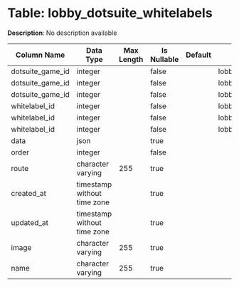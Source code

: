 # Table: lobby_dotsuite_whitelabels

**Description**: No description available

| Column Name | Data Type | Max Length | Is Nullable | Default | Primary Key | Foreign Key |
|-------------|-----------|------------|-------------|---------|-------------|-------------|
| dotsuite_game_id | integer |  | false |  | lobby_dotsuite_whitelabels | dotsuite_games |
| dotsuite_game_id | integer |  | false |  | lobby_dotsuite_whitelabels | lobby_dotsuite_whitelabels |
| dotsuite_game_id | integer |  | false |  | lobby_dotsuite_whitelabels | lobby_dotsuite_whitelabels |
| whitelabel_id | integer |  | false |  | lobby_dotsuite_whitelabels | lobby_dotsuite_whitelabels |
| whitelabel_id | integer |  | false |  | lobby_dotsuite_whitelabels | lobby_dotsuite_whitelabels |
| whitelabel_id | integer |  | false |  | lobby_dotsuite_whitelabels | whitelabels |
| data | json |  | true |  |  |  |
| order | integer |  | false |  |  |  |
| route | character varying | 255 | true |  |  |  |
| created_at | timestamp without time zone |  | true |  |  |  |
| updated_at | timestamp without time zone |  | true |  |  |  |
| image | character varying | 255 | true |  |  |  |
| name | character varying | 255 | true |  |  |  |
